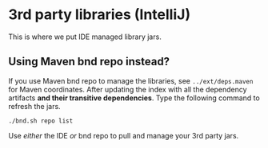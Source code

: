 3rd party libraries (IntelliJ)
==============================
This is where we put IDE managed library jars. 

## Using Maven bnd repo instead?

If you use Maven bnd repo to manage the libraries, see `../ext/deps.maven` for Maven coordinates. After updating the index with all the dependency artifacts **and their transitive dependencies**. Type the following command to refresh the jars.
```
./bnd.sh repo list
```

Use *either* the IDE *or* bnd repo to pull and manage your 3rd party jars.
